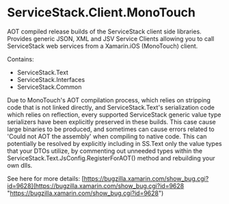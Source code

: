 # ServiceStack.Client.MonoTouch
AOT compiled release builds of the ServiceStack client side libraries. Provides generic JSON, XML and JSV Service Clients allowing you to call ServiceStack web services from a Xamarin.iOS (MonoTouch) client. 

Contains:

* ServiceStack.Text
* ServiceStack.Interfaces
* ServiceStack.Common

Due to MonoTouch's AOT compilation process, which relies on stripping code that is not linked directly, and ServiceStack.Text's serialization code which relies on reflection, every supported ServiceStack generic value type serializers have been explicitly preserved in these builds. This case cause large binaries to be produced, and sometimes can cause errors related to 'Could not AOT the assembly' when compiling to native code. This can potentially be resolved by explicitly including in SS.Text only the value types that your DTOs utilize, by commenting out unneeded types within the ServiceStack.Text.JsConfig.RegisterForAOT() method and rebuilding your own dlls.

See here for more details: [https://bugzilla.xamarin.com/show_bug.cgi?id=9628](https://bugzilla.xamarin.com/show_bug.cgi?id=9628 "https://bugzilla.xamarin.com/show_bug.cgi?id=9628")
